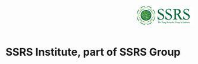 <img src="https://github.com/ssrs-institute/.github/blob/b5baf5c77cff8e0e88cffee5f89acd3554ab0a69/adm/SSRS%20Group_Coba%201a.png" alt="Data Stat Center" title="Data Stat Center" width="30%" align="right"/>
<br />
<br />
<br />
<br />


# SSRS Institute, part of SSRS Group
